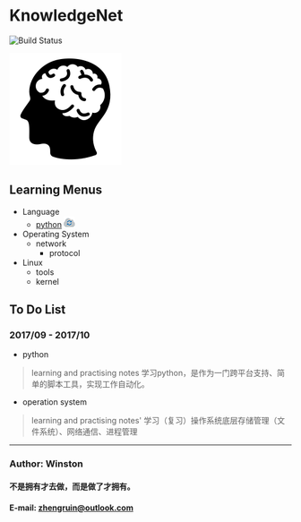KnowledgeNet
==================================
![Build Status](https://travis-ci.org/meolu/walden.svg?branch=master)

![knowledgenet-logo] 

## Learning  Menus
- Language
    - [python](/language/python/README.md) ![working-logo]
- Operating System
    - network
        - protocol
- Linux
    - tools
    - kernel




## To Do List
### 2017/09 - 2017/10
- python 
> learning and practising notes
> 学习python，是作为一门跨平台支持、简单的脚本工具，实现工作自动化。


- operation system
> learning and practising notes'
> 学习（复习）操作系统底层存储管理（文件系统）、网络通信、进程管理
            
                
    
***
### Author: Winston
#### 不是拥有才去做，而是做了才拥有。
#### E-mail: zhengruin@outlook.com 


[knowledgenet-logo]: /images/brain.png
[working-logo]: /images/logo/29-cloud-sync.png



